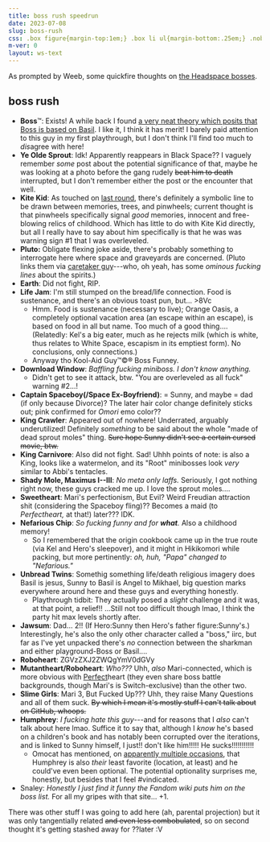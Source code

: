 ```yaml
---
title: boss rush speedrun
date: 2023-07-08
slug: boss-rush
css: .box figure{margin-top:1em;} .box li ul{margin-bottom:.25em;} .nob{font-weight:normal;}
m-ver: 0
layout: ws-text
---
```

As prompted by Weeb, some quickfire thoughts on [the Headspace bosses](https://omori.fandom.com/wiki/ENEMIES#BOSSES).

## boss rush
- <b>Boss</b>™: Exists! A while back I found [a very neat theory which posits that Boss is based on Basil](https://lastvalyrian.tumblr.com/post/671471488011993088/whats-the-deal-with-boss). I like it, I think it has merit! I barely paid attention to this guy in my first playthrough, but I don't think I'll find too much to *dis*agree with here!
- <b>Ye Olde Sprout</b>: Idk! Apparently reappears in Black&nbsp;Space?? I vaguely remember *some* post about the potential significance of that, maybe he was looking at a photo before the gang rudely ~~beat him to death~~ interrupted, but I don't remember either the post or the encounter that well.
- <b>Kite Kid</b>: As touched on [last round](not-meta#pinwheel), there's definitely a symbolic line to be drawn between memories, trees, and pinwheels; current thought is that pinwheels specifically signal *good* memories, innocent and free-blowing relics of childhood. Which has little to do with Kite Kid directly, but all I really have to say about him specifically is that he was was warning sign #1 that I was overleveled.
- <b>Pluto:</b> Obligate flexing joke aside, there's probably something to interrogate here where space and graveyards are concerned. (Pluto links them via [caretaker guy](https://omori.fandom.com/wiki/OLD_BEARDY)---who, oh yeah, has some *ominous fucking lines* about the spirits.)
- <b>Earth</b>: Did not fight, RIP.
- <b>Life Jam</b>: I'm still stumped on the bread/life connection. Food is sustenance, and there's an obvious toast pun, but... >8Vc
	- Hmm. Food is sustenance (necessary to live); Orange Oasis, a completely optional vacation area (an escape within an escape), is based on food in all but name. Too much of a good thing.... (Relatedly: Kel's a big eater, much as he rejects milk (which is white, thus relates to White Space, escapism in its emptiest form). No conclusions, only connections.)
	- Anyway tho Kool-Aid Guy™©® Boss Funney.
- <b>Download Window</b>: *Baffling fucking miniboss. I don't know anything.*
	- Didn't get to see it attack, btw. "You are overleveled as all fuck" warning #2...!
- <b>Captain Spaceboy(/Space Ex-Boyfriend)</b>: = Sunny, and maybe = dad (if only because Divorce)? The later hair color change definitely sticks out; pink confirmed for <i class="omo">Omori</i> emo color??
- <b>King Crawler</b>: Appeared out of nowhere! Underrated, arguably underutilized! Definitely *something* to be said about the whole "made of dead sprout moles" thing. ~~Sure hope Sunny didn't see a certain cursed movie, btw.~~
- <b>King Carnivore</b>: Also did not fight. Sad! Uhhh points of note: is also a King, looks like a watermelon, and its "Root" minibosses look *very* similar to Abbi's tentacles.
- <b>Shady Mole, Maximus I--III</b>: *No meta only laffs.* Seriously, I got nothing right now, these guys cracked me up. I love the sprout moles....
- <b>Sweetheart</b>: Mari's perfectionism, But Evil? Weird Freudian attraction shit (considering the Spaceboy fling)?? Becomes a maid (to *Perfectheart,* at that!) later??? IDK.
- <b>Nefarious Chip</b>: *So fucking funny and for <strong class="omo nob">what</strong>.* Also a childhood memory!
	- So I remembered that the origin cookbook came up in the true route (via Kel and Hero's sleepover), and it might in Hikikomori while packing, but more pertinently: *oh, huh, "Papa" changed to "Nefarious."*
- <b>Unbread Twins</b>: Somethig something life/death religious imagery does Basil is jesus, Sunny to Basil is Angel to Mikhael, big question marks everywhere around here and these guys and everything honestly.
	- Playthrough tidbit: They actually posed a *slight* challenge and it was, at that point, a relief!! ...Still not too difficult though lmao, I think the party hit max levels shortly after.
- <b>Jawsum</b>: Dad... 2!! (If Hero:Sunny then Hero's father figure:Sunny's.) Interestingly, he's also the only other character called a "boss," iirc, but far as I've yet unpacked there's *no* connection between the sharkman and either playground-Boss or Basil....
- <b>Roboheart</b>: ZGVzZXJ2ZWQgYmV0dGVy
- <b>Mutantheart/Roboheart</b>: *Who???* Uhh, *also* Mari-connected, which is more obvious with <u>Perfect</u>heart (they even share boss battle backgrounds, though Mari's is Switch-exclusive) than the other two.
- <b>Slime Girls</b>: Mari 3, But Fucked Up??? Uhh, they raise Many Questions and all of them suck. ~~By which I mean it's mostly stuff I can't talk about on GitHub, whoops.~~
- <b>Humphrey</b>: *I fucking hate this guy*---and for reasons that I *also* can't talk about here lmao. Suffice it to say that, although I *know* he's based on a children's book and has notably been corrupted over the iterations, and is linked to Sunny himself, I just!! don't like him!!!!! He sucks!!!!!!!!!!!
	- Omocat has mentioned, on [apparently multiple occasions](https://omori.fandom.com/wiki/HUMPHREY_(Location)#TRIVIA), that Humphrey is also *their* least favorite (location, at least) and he could've even been optional. The potential optionality surprises me, honestly, but besides that I feel #vindicated.
- Snaley: *Honestly I just find it funny the Fandom wiki puts him on the boss list.* For all my gripes with that site... +1.

There was other stuff I was going to add here (ah, parental projection) but it was only tangentially related ~~and even less combobulated~~, so on second thought it's getting stashed away for ??later :V